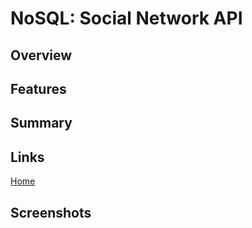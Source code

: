 # NoSQL: Social Network API

## Overview

## Features

## Summary 

## Links
[Home](https://github.com/san1718/mc18-Social_Network_API)
<br />

## Screenshots
